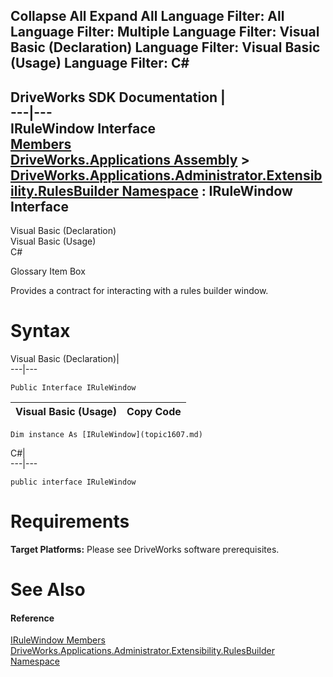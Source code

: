 Collapse All Expand All Language Filter: All  Language Filter: Multiple  Language Filter: Visual Basic (Declaration) Language Filter: Visual Basic (Usage) Language Filter: C#  
---  
DriveWorks SDK Documentation  |   
---|---  
IRuleWindow Interface   
[Members](topic1608.md)   
[DriveWorks.Applications Assembly](topic13.md) > [DriveWorks.Applications.Administrator.Extensibility.RulesBuilder Namespace](topic1581.md) : IRuleWindow Interface  
---  
  
Visual Basic (Declaration)    
Visual Basic (Usage)    
C# 

Glossary Item Box

Provides a contract for interacting with a rules builder window. 

# Syntax

Visual Basic (Declaration)|   
---|---  
      
    
    Public Interface IRuleWindow   
  
Visual Basic (Usage)| Copy Code  
---|---  
      
    
    Dim instance As [IRuleWindow](topic1607.md)  
  
C#|   
---|---  
      
    
    public interface IRuleWindow   
  
# Requirements

**Target Platforms:** Please see DriveWorks software prerequisites.

# See Also

#### Reference

[IRuleWindow Members](topic1608.md)   
[DriveWorks.Applications.Administrator.Extensibility.RulesBuilder Namespace](topic1581.md)


